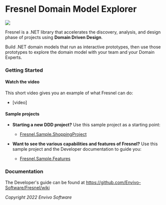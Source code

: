 # Fresnel Domain Model Explorer

![](https://www.envivo.co.uk/images/Fresnel_logo_docs_logo.png)

Fresnel is a .NET library that accelerates the discovery, analysis, and design phase of projects using **Domain Driven Design**.

Build .NET domain models that run as interactive prototypes, then use those prototypes to explore the domain model with your team and your Domain Experts.

### Getting Started

#### Watch the video
This short video gives you an example of what Fresnel can do:
  - [video]

#### Sample projects

- **Starting a new DDD project?** Use this sample project as a starting point:
  - [Fresnel.Sample.ShoppingProject](https://github.com/Envivo-Software/Fresnel.Sample.ShoppingProject)

- **Want to see the various capabilities and features of Fresnel?** Use this sample project and the Developer documentation to guide you:
  - [Fresnel.Sample.Features](https://github.com/Envivo-Software/Fresnel.Sample.Features)
### Documentation
The Developer's guide can be found at https://github.com/Envivo-Software/Fresnel/wiki

*Copyright 2022 Envivo Software*